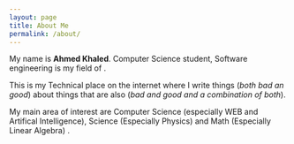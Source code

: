 ```yaml
---
layout: page
title: About Me
permalink: /about/
---
```


My name is **Ahmed Khaled**. Computer Science student, Software engineering is my field of  .

This is my Technical place on the internet where I write things (*both bad an good*) about things that are also (*bad and good and a combination of both*).


My main area of interest are Computer Science (especially WEB and Artifical Intelligence), Science (Especially Physics) and Math (Especially Linear Algebra) .


